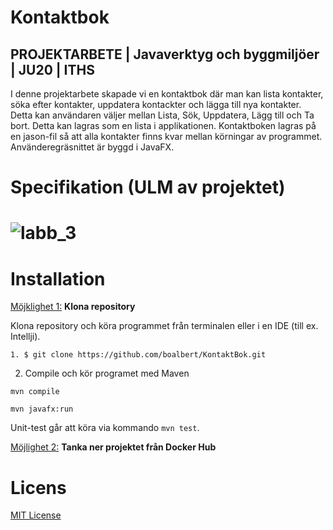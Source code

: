 # Kontaktbok 
## PROJEKTARBETE | Javaverktyg och byggmiljöer | JU20 | ITHS

I denne projektarbete skapade vi en kontaktbok där man kan lista kontakter, söka efter kontakter, uppdatera kontackter och lägga till nya kontakter. Detta kan användaren väljer mellan Lista, Sök, Uppdatera, Lägg till och Ta bort. Detta kan lagras som en lista i applikationen. Kontaktboken lagras på en jason-fil så att alla kontakter finns kvar mellan körningar av programmet. Använderegräsnittet är byggd i JavaFX.

# Specifikation (ULM av projektet)

# ![labb_3](https://tva1.sinaimg.cn/large/0081Kckwgy1glfnh5rvb1j30kl0h1wg3.jpg)

# Installation

<u>Möjklighet 1:</u> **Klona repository**

Klona repository och köra programmet från terminalen eller i en IDE (till ex. Intellji). 

`1. $ git clone https://github.com/boalbert/KontaktBok.git`

2. Compile och kör programet med Maven

`mvn compile`

`mvn javafx:run`

Unit-test går att köra via kommando `mvn test`.

<u>Möjlighet 2:</u> **Tanka ner projektet från Docker Hub**

# Licens 

[MIT License](https://opensource.org/licenses/MIT)